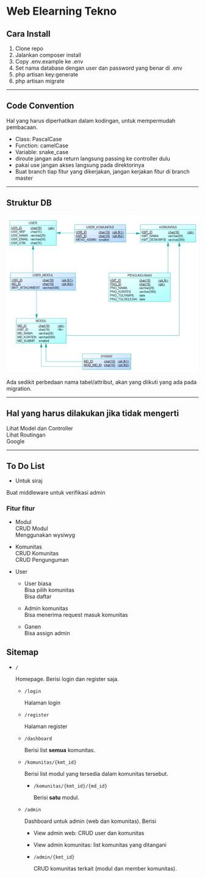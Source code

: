 # Web Elearning Tekno

## Cara Install
1. Clone repo
2. Jalankan composer install
3. Copy .env.example ke .env
4. Set nama database dengan user dan password yang benar di .env
5. php artisan key:generate
6. php artisan migrate
***
## Code Convention
Hal yang harus diperhatikan dalam kodingan, untuk mempermudah pembacaan.
- Class: PascalCase
- Function: camelCase
- Variable: snake_case
- diroute jangan ada return langsung passing ke controller dulu
- pakai use jangan akses langsung pada direktorinya 
- Buat branch tiap fitur yang dikerjakan, jangan kerjakan fitur di branch master
***
## Struktur DB
![alt](cdm_db.PNG)

Ada sedikit perbedaan nama tabel/attribut, akan yang diikuti yang ada pada migration.
***
## Hal yang harus dilakukan jika tidak mengerti
Lihat Model dan Controller  
Lihat Routingan  
Google
***
## To Do List
 - Untuk siraj

Buat middleware untuk verifikasi admin

### Fitur fitur
- Modul  
CRUD Modul  
Menggunakan wysiwyg

- Komunitas  
CRUD Komunitas  
CRUD Pengunguman

- User  
    * User biasa  
    Bisa pilih komunitas  
    Bisa daftar

    * Admin komunitas  
    Bisa menerima request masuk komunitas  

    * Ganen  
    Bisa assign admin

## Sitemap

- `/`

  Homepage. Berisi login dan register saja.

  - `/login`

    Halaman login

  - `/register`

    Halaman register

  - `/dashboard`

    Berisi list **semua** komunitas.

  - `/komunitas/{kmt_id}`

    Berisi list modul yang tersedia dalam komunitas tersebut.

    - `/komunitas/{kmt_id}/{md_id}`

      Berisi **satu** modul.

  - `/admin`

    Dashboard untuk admin (web dan komunitas). Berisi 

    - View admin web: CRUD user dan komunitas

    - View admin komunitas: list komunitas yang ditangani

    - `/admin/{kmt_id}`

      CRUD komunitas terkait (modul dan member komunitas).